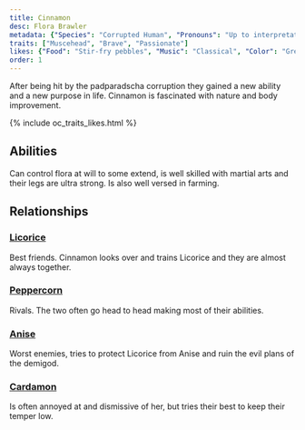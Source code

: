 ```yaml
---
title: Cinnamon
desc: Flora Brawler
metadata: {"Species": "Corrupted Human", "Pronouns": "Up to interpretation", "Birthday": "22.09", "Height": "154 cm"}
traits: ["Muscehead", "Brave", "Passionate"]
likes: {"Food": "Stir-fry pebbles", "Music": "Classical", "Color": "Green"}
order: 1
---
```

After being hit by the padparadscha corruption they gained a new ability and a new purpose in life. Cinnamon is fascinated with nature and body improvement.

{% include oc_traits_likes.html %}

## Abilities
Can control flora at will to some extend, is well skilled with martial arts and their legs are ultra strong. Is also well versed in farming.

## Relationships
### [Licorice](/ocs/licorice)
Best friends. Cinnamon looks over and trains Licorice and they are almost always together.
### [Peppercorn](/ocs/peppercorn)
Rivals. The two often go head to head making most of their abilities.
### [Anise](/ocs/anise)
Worst enemies, tries to protect Licorice from Anise and ruin the evil plans of the demigod.
### [Cardamon](/ocs/cardamon)
Is often annoyed at and dismissive of her, but tries their best to keep their temper low.
